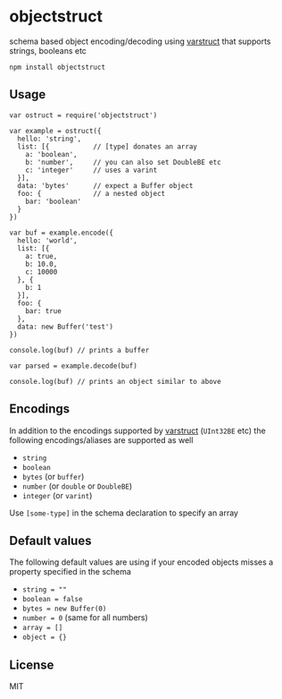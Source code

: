 # objectstruct

schema based object encoding/decoding using [varstruct](https://github.com/dominictarr/varstruct) that supports strings, booleans etc

```
npm install objectstruct
```

## Usage

```
var ostruct = require('objectstruct')

var example = ostruct({
  hello: 'string',
  list: [{           // [type] donates an array
    a: 'boolean',
    b: 'number',     // you can also set DoubleBE etc
    c: 'integer'     // uses a varint
  }],
  data: 'bytes'      // expect a Buffer object
  foo: {             // a nested object
    bar: 'boolean'
  }
})

var buf = example.encode({
  hello: 'world',
  list: [{
    a: true,
    b: 10.0,
    c: 10000
  }, {
    b: 1
  }],
  foo: {
    bar: true
  },
  data: new Buffer('test')
})

console.log(buf) // prints a buffer

var parsed = example.decode(buf)

console.log(buf) // prints an object similar to above
```

## Encodings

In addition to the encodings supported by [varstruct](https://github.com/dominictarr/varstruct) (`UInt32BE` etc)
the following encodings/aliases are supported as well

* `string`
* `boolean`
* `bytes` (or `buffer`)
* `number` (or `double` or `DoubleBE`)
* `integer` (or `varint`)

Use `[some-type]` in the schema declaration to specify an array

## Default values

The following default values are using if your encoded objects misses a
property specified in the schema

* `string = ""`
* `boolean = false`
* `bytes = new Buffer(0)`
* `number = 0` (same for all numbers)
* `array = []`
* `object = {}`

## License

MIT